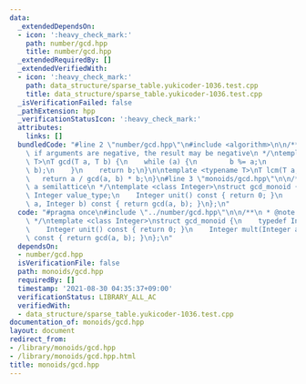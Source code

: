 ```yaml
---
data:
  _extendedDependsOn:
  - icon: ':heavy_check_mark:'
    path: number/gcd.hpp
    title: number/gcd.hpp
  _extendedRequiredBy: []
  _extendedVerifiedWith:
  - icon: ':heavy_check_mark:'
    path: data_structure/sparse_table.yukicoder-1036.test.cpp
    title: data_structure/sparse_table.yukicoder-1036.test.cpp
  _isVerificationFailed: false
  _pathExtension: hpp
  _verificationStatusIcon: ':heavy_check_mark:'
  attributes:
    links: []
  bundledCode: "#line 2 \"number/gcd.hpp\"\n#include <algorithm>\n\n/**\n * @note\
    \ if arguments are negative, the result may be negative\n */\ntemplate <typename\
    \ T>\nT gcd(T a, T b) {\n    while (a) {\n        b %= a;\n        std::swap(a,\
    \ b);\n    }\n    return b;\n}\n\ntemplate <typename T>\nT lcm(T a, T b) {\n \
    \   return a / gcd(a, b) * b;\n}\n#line 3 \"monoids/gcd.hpp\"\n\n/**\n * @note\
    \ a semilattice\n */\ntemplate <class Integer>\nstruct gcd_monoid {\n    typedef\
    \ Integer value_type;\n    Integer unit() const { return 0; }\n    Integer mult(Integer\
    \ a, Integer b) const { return gcd(a, b); }\n};\n"
  code: "#pragma once\n#include \"../number/gcd.hpp\"\n\n/**\n * @note a semilattice\n\
    \ */\ntemplate <class Integer>\nstruct gcd_monoid {\n    typedef Integer value_type;\n\
    \    Integer unit() const { return 0; }\n    Integer mult(Integer a, Integer b)\
    \ const { return gcd(a, b); }\n};\n"
  dependsOn:
  - number/gcd.hpp
  isVerificationFile: false
  path: monoids/gcd.hpp
  requiredBy: []
  timestamp: '2021-08-30 04:35:37+09:00'
  verificationStatus: LIBRARY_ALL_AC
  verifiedWith:
  - data_structure/sparse_table.yukicoder-1036.test.cpp
documentation_of: monoids/gcd.hpp
layout: document
redirect_from:
- /library/monoids/gcd.hpp
- /library/monoids/gcd.hpp.html
title: monoids/gcd.hpp
---
```

